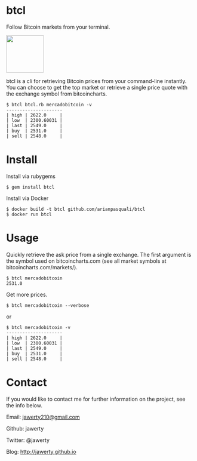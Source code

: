 # btcl
Follow Bitcoin markets from your terminal.

<img src="http://bitcoin.org/img/opengraph.png" width="100" height="100"></img>

btcl is a cli for retrieving Bitcoin prices from your command-line instantly. You can choose to get the top market or retrieve a single price quote with the exchange symbol from bitcoincharts.

```
$ btcl btcl.rb mercadobitcoin -v
---------------------
| high | 2622.0     |
| low  | 2300.60031 |
| last | 2549.0     |
| buy  | 2531.0     |
| sell | 2548.0     |
```

# Install
Install via rubygems
```
$ gem install btcl
```

Install via Docker
```
$ docker build -t btcl github.com/arianpasquali/btcl
$ docker run btcl
```

# Usage
Quickly retrieve the ask price from a single exchange. The first argument is the symbol used on bitcoincharts.com (see all market symbols at bitcoincharts.com/markets/).
```
$ btcl mercadobitcoin
2531.0
```
Get more prices.
```
$ btcl mercadobitcoin --verbose
```
or 

```
$ btcl mercadobitcoin -v
---------------------
| high | 2622.0     |
| low  | 2300.60031 |
| last | 2549.0     |
| buy  | 2531.0     |
| sell | 2548.0     |
```

# Contact
If you would like to contact me for further information on the project, see the info below.

Email: jawerty210@gmail.com

Github: jawerty

Twitter: @jawerty

Blog: <http://jawerty.github.io>
